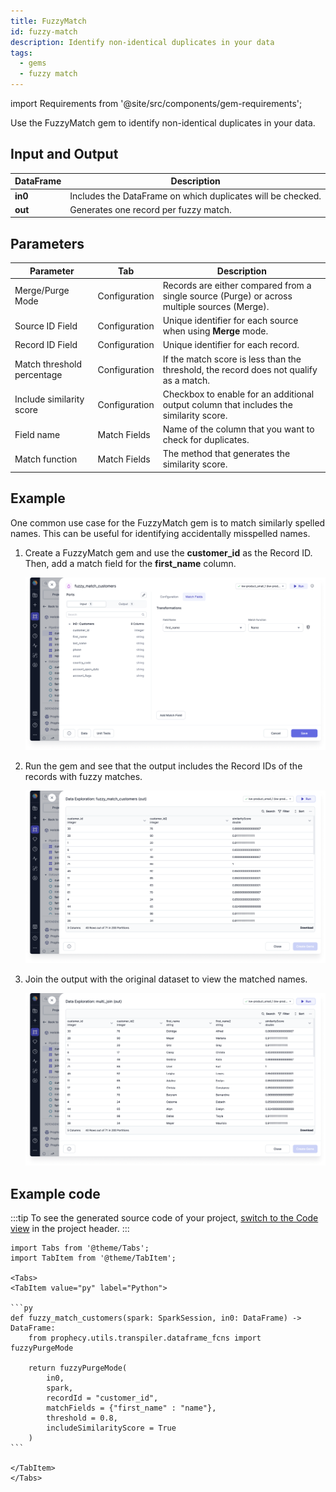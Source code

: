 ```yaml
---
title: FuzzyMatch
id: fuzzy-match
description: Identify non-identical duplicates in your data
tags:
  - gems
  - fuzzy match
---
```


import Requirements from '@site/src/components/gem-requirements';

<Requirements
  python_package_name=""
  python_package_version=""
  scala_package_name=""
  scala_package_version=""
  scala_lib=""
  python_lib=""
  uc_single="14.3+"
  uc_shared="Not Supported"
  livy="Not Supported"
/>

Use the FuzzyMatch gem to identify non-identical duplicates in your data.

## Input and Output

| DataFrame | Description                                                 |
| --------- | ----------------------------------------------------------- |
| **in0**   | Includes the DataFrame on which duplicates will be checked. |
| **out**   | Generates one record per fuzzy match.                       |

## Parameters

| Parameter                  | Tab           | Description                                                                                  |
| -------------------------- | ------------- | -------------------------------------------------------------------------------------------- |
| Merge/Purge Mode           | Configuration | Records are either compared from a single source (Purge) or across multiple sources (Merge). |
| Source ID Field            | Configuration | Unique identifier for each source when using **Merge** mode.                                 |
| Record ID Field            | Configuration | Unique identifier for each record.                                                           |
| Match threshold percentage | Configuration | If the match score is less than the threshold, the record does not qualify as a match.       |
| Include similarity score   | Configuration | Checkbox to enable for an additional output column that includes the similarity score.       |
| Field name                 | Match Fields  | Name of the column that you want to check for duplicates.                                    |
| Match function             | Match Fields  | The method that generates the similarity score.                                              |

## Example

One common use case for the FuzzyMatch gem is to match similarly spelled names. This can be useful for identifying accidentally misspelled names.

1. Create a FuzzyMatch gem and use the **customer_id** as the Record ID. Then, add a match field for the **first_name** column.

   ![FuzzyMatch names](img/fuzzy-match-fields.png)

2. Run the gem and see that the output includes the Record IDs of the records with fuzzy matches.

   ![FuzzyMatch output](img/fuzzy-match-output.png)

3. Join the output with the original dataset to view the matched names.

   ![FuzzyMatch joined](img/fuzzy-match-join.png)

## Example code

:::tip
To see the generated source code of your project, [switch to the Code view](/engineers/project-lifecycle/#review-the-code) in the project header.
:::

````mdx-code-block
import Tabs from '@theme/Tabs';
import TabItem from '@theme/TabItem';

<Tabs>
<TabItem value="py" label="Python">

```py
def fuzzy_match_customers(spark: SparkSession, in0: DataFrame) -> DataFrame:
    from prophecy.utils.transpiler.dataframe_fcns import fuzzyPurgeMode

    return fuzzyPurgeMode(
        in0,
        spark,
        recordId = "customer_id",
        matchFields = {"first_name" : "name"},
        threshold = 0.8,
        includeSimilarityScore = True
    )
```

</TabItem>
</Tabs>
````
